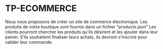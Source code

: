 # TP-ECOMMERCE
Nous nous proposons de créer un site de commerce électronique. Les produits de notre boutique sont fournis dans un fichier “products.json” Les clients pourront chercher les produits qu’ils désirent et les ajouter dans leur panier. S’ils souhaitent finaliser leurs achats, ils devront s’inscrire pour valider leur commande.
